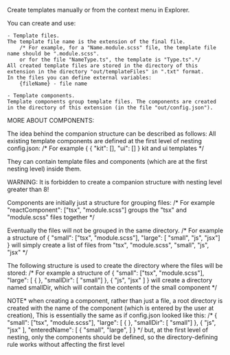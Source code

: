 Create templates manually or from the context menu in Explorer.

You can create and use:

    - Template files.
    The template file name is the extension of the final file. 
        /* For example, for a "Name.module.scss" file, the template file name should be ".module.scss".
        or for the file "NameType.ts", the template is "Type.ts".*/
    All created template files are stored in the directory of this extension in the directory "out/templateFiles" in ".txt" format.
    In the files you can define external variables:
        {fileName} - file name

    - Template components. 
    Template components group template files. The components are created in the directory of this extension (in the file "out/config.json").

MORE ABOUT COMPONENTS:

The idea behind the companion structure can be described as follows:
All existing template components are defined at the first level of nesting config.json:
    /* For example
    {
        { "kit": [],
        "ui": []
    } 
    kit and ui templates */

They can contain template files and components (which are at the first nesting level) inside them.

WARNING: It is forbidden to create a companion structure with nesting level greater than 8!

Components are initially just a structure for grouping files:
    /* For example "reactComponent": ["tsx", "module.scss"] groups the "tsx" and "module.scss" files together */

Eventually the files will not be grouped in the same directory.
    /* For example a structure of 
    {
        "small": ["tsx", "module.scss"],
        "large": [ "small", "js", "jsx"]
    }
    will simply create a list of files from "tsx", "module.scss", "small", "js", "jsx" */

The following structure is used to create the directory where the files will be stored:
    /* For example a structure of 
    {
        "small": ["tsx", "module.scss"],
        "large": [
            {
                }, "smallDir": [ "small"]
            }, 
            { "js",
            "jsx"
        ]
    }
    will create a directory named smallDir, which will contain the contents of the small component */


NOTE* when creating a component, rather than just a file, a root directory is created with the name of the component (which is entered by the user at creation),
This is essentially the same as if config.json looked like this:
    /* 
    {
        "small": ["tsx", "module.scss"],
        "large": [
                {
                    }, "smallDir": [ "small"]
                }, 
                { "js",
                "jsx"
        ],
        "enteredName": [
            { "small",
            "large",
        ]
    }
    */
but, at the first level of nesting, only the components should be defined, so the directory-defining rule works without affecting the first level